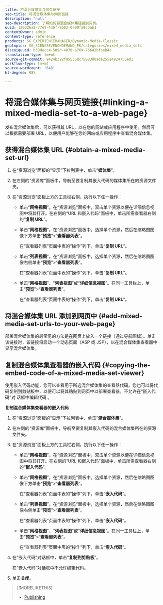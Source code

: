 ```yaml
---
title: 将混合媒体集与网页链接
seo-title: 将混合媒体集与网页链接
description: 'null'
seo-description: 了解如何将混合媒体集链接到网页。
uuid: 120326a2-77e9-4d6f-9b02-0a00fa9cbab1
contentOwner: admin
content-type: reference
products: SG_EXPERIENCEMANAGER/Dynamic-Media-Classic
geptopics: SG_SCENESEVENONDEMAND_PK/categories/mixed_media_sets
discoiquuid: b33dacc4-509d-4878-a769-76642bfaeb4e
translation-type: tm+mt
source-git-commit: 9424b392f85536dc75083d0ade255e4824755ed1
workflow-type: tm+mt
source-wordcount: '648'
ht-degree: 98%

---
```



# 将混合媒体集与网页链接{#linking-a-mixed-media-set-to-a-web-page}

发布混合媒体集后，可以获得其 URL，以在您的网站或应用程序中使用。然后可以根据需要部署 URL，以便用户能够在您的网站或应用程序中查看混合媒体集。

## 获得混合媒体集 URL {#obtain-a-mixed-media-set-url}

1. 在“资源浏览”面板的“显示”下拉列表中，单击“**媒体集**”。
1. 在左侧的“资源库”面板中，导航至要复制其嵌入代码的媒体集所在的资源文件夹。
1. 在“资源浏览”面板上方的工具栏右侧，执行以下任一操作：

   * 单击“**网格视图**”。在“资源浏览”面板中，双击单个资源以便在详细信息视图中将其打开。在右侧的“URL 和嵌入代码”面板中，单击所需查看器右侧的“**复制 URL**”。
   * 单击“**网格视图**”。在“资源浏览”面板中，选择单个资源，然后在缩略图图像下方单击“**预览**”>“**查看器列表**”。

      在“查看器列表”页面中表的“操作”列下，单击“**复制 URL**”。

   * 单击“**列表视图**”。在“资源浏览”面板中，选择单个资源，然后在缩略图图像右侧单击“**预览**”>“**查看器列表**”。

      在“查看器列表”页面中表的“操作”列下，单击“**复制 URL**”。

   * 单击“**网格视图**”、“**列表视图**”或“**详细信息视图**”。在同一工具栏上，单击“**预览**”>“**查看器列表**”。

      在“查看器列表”页面中表的“操作”列下，单击“**复制 URL**”。

## 将混合媒体集 URL 添加到网页中 {#add-mixed-media-set-urls-to-your-web-page}

部署混合媒体集的最常见的方法是在网页上放入一个链接（通过导航图标）。单击该链接时，该链接将启动一个动态页面（ASP 或 JSP），以在混合媒体集查看器中显示混合媒体集。

## 复制混合媒体集查看器的嵌入代码 {#copying-the-embed-code-of-a-mixed-media-set-viewer}

使用嵌入代码功能，您可以查看用于所选混合媒体集的查看器代码。您也可以将代码复制到剪贴板中，以便可以将其粘贴到网页中以部署查看器。不允许在“嵌入代码”对 话框中编辑代码 。

**复制混合媒体集查看器的嵌入代码**

1. 在“资源浏览”面板的“显示”下拉列表中，单击“**混合媒体集**”。
1. 在左侧的“资源库”面板中，导航至要复制其嵌入代码的混合媒体集所在的资源文件夹。
1. 在“资源浏览”面板上方的工具栏右侧，执行以下任一操作：

   * 单击“**网格视图**”。在“资源浏览”面板中，双击单个资源以便在详细信息视图中将其打开。在右侧的“URL 和嵌入代码”面板中，单击所需查看器右侧的“**嵌入代码**”。
   * 单击“**网格视图**”。在“资源浏览”面板中，选择单个资源，然后在缩略图图像下方单击“**预览**”>“**查看器列表**”。

      在“查看器列表”页面中表的“操作”列下，单击“**嵌入代码**”。

   * 单击“**列表视图**”。在“资源浏览”面板中，选择单个资源，然后在缩略图图像右侧单击“**预览**”>“**查看器列表**”。

      在“查看器列表”页面中表的“操作”列下，单击“**嵌入代码**”。

   * 单击“**网格视图**”、“**列表视图**”或“**详细信息视图**”。在同一工具栏上，单击“**预览**”>“**查看器列表**”。

      在“查看器列表”页面中表的“操作”列下，单击“**嵌入代码**”。

1. 在“嵌入代码”对话框中，单击“**复制到剪贴板**”。

   在“嵌入代码”对话框中不允许编辑代码。

1. 单击&#x200B;**关闭**。

>[!MORELIKETHIS]
>
>* [Publishing](publishing-files.md#publishing_files)

